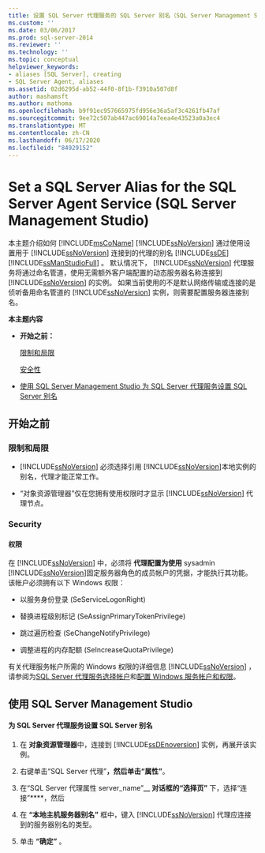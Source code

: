 ```yaml
---
title: 设置 SQL Server 代理服务的 SQL Server 别名（SQL Server Management Studio） |Microsoft Docs
ms.custom: ''
ms.date: 03/06/2017
ms.prod: sql-server-2014
ms.reviewer: ''
ms.technology: ''
ms.topic: conceptual
helpviewer_keywords:
- aliases [SQL Server], creating
- SQL Server Agent, aliases
ms.assetid: 02d6295d-ab52-44f0-8f1b-f3910a507d8f
author: mashamsft
ms.author: mathoma
ms.openlocfilehash: b9f91ec957665975fd956e36a5af3c4261fb47af
ms.sourcegitcommit: 9ee72c507ab447ac69014a7eea4e43523a0a3ec4
ms.translationtype: MT
ms.contentlocale: zh-CN
ms.lasthandoff: 06/17/2020
ms.locfileid: "84929152"
---
```

# <a name="set-a-sql-server-alias-for-the-sql-server-agent-service-sql-server-management-studio"></a>Set a SQL Server Alias for the SQL Server Agent Service (SQL Server Management Studio)
  本主题介绍如何 [!INCLUDE[msCoName](../includes/msconame-md.md)] [!INCLUDE[ssNoVersion](../includes/ssnoversion-md.md)] 通过使用设置用于 [!INCLUDE[ssNoVersion](../includes/ssnoversion-md.md)] 连接到的代理的别名 [!INCLUDE[ssDE](../includes/ssde-md.md)] [!INCLUDE[ssManStudioFull](../includes/ssmanstudiofull-md.md)] 。 默认情况下， [!INCLUDE[ssNoVersion](../includes/ssnoversion-md.md)] 代理服务将通过命名管道，使用无需额外客户端配置的动态服务器名称连接到 [!INCLUDE[ssNoVersion](../includes/ssnoversion-md.md)] 的实例。 如果当前使用的不是默认网络传输或连接的是侦听备用命名管道的 [!INCLUDE[ssNoVersion](../includes/ssnoversion-md.md)] 实例，则需要配置服务器连接别名。  
  
 **本主题内容**  
  
-   **开始之前：**  
  
     [限制和局限](#Restrictions)  
  
     [安全性](#Security)  
  
-   [使用 SQL Server Management Studio 为 SQL Server 代理服务设置 SQL Server 别名](#SSMSProcedure)  
  
##  <a name="before-you-begin"></a><a name="BeforeYouBegin"></a> 开始之前  
  
###  <a name="limitations-and-restrictions"></a><a name="Restrictions"></a> 限制和局限  
  
-   [!INCLUDE[ssNoVersion](../includes/ssnoversion-md.md)] 必须选择引用 [!INCLUDE[ssNoVersion](../includes/ssnoversion-md.md)]本地实例的别名，代理才能正常工作。  
  
-   “对象资源管理器”仅在您拥有使用权限时才显示 [!INCLUDE[ssNoVersion](../includes/ssnoversion-md.md)] 代理节点。  
  
###  <a name="security"></a><a name="Security"></a> Security  
  
####  <a name="permissions"></a><a name="Permissions"></a> 权限  
 在 [!INCLUDE[ssNoVersion](../includes/ssnoversion-md.md)] 中，必须将 **代理配置为使用** sysadmin [!INCLUDE[ssNoVersion](../includes/ssnoversion-md.md)]固定服务器角色的成员帐户的凭据，才能执行其功能。 该帐户必须拥有以下 Windows 权限：  
  
-   以服务身份登录 (SeServiceLogonRight)  
  
-   替换进程级别标记 (SeAssignPrimaryTokenPrivilege)  
  
-   跳过遍历检查 (SeChangeNotifyPrivilege)  
  
-   调整进程的内存配额 (SeIncreaseQuotaPrivilege)  
  
 有关代理服务帐户所需的 Windows 权限的详细信息 [!INCLUDE[ssNoVersion](../includes/ssnoversion-md.md)] ，请参阅为[SQL Server 代理服务选择帐户](../ssms/agent/select-an-account-for-the-sql-server-agent-service.md)和[配置 Windows 服务帐户和权限](configure-windows/configure-windows-service-accounts-and-permissions.md)。  
  
##  <a name="using-sql-server-management-studio"></a><a name="SSMSProcedure"></a> 使用 SQL Server Management Studio  
  
#### <a name="to-set-a-sql-server-alias-for-the-sql-server-agent-service"></a>为 SQL Server 代理服务设置 SQL Server 别名  
  
1.  在 **对象资源管理器**中，连接到 [!INCLUDE[ssDEnoversion](../includes/ssdenoversion-md.md)] 实例，再展开该实例。  
  
2.  右键单击“SQL Server 代理”****，然后单击“属性”****。  
  
3.  在“SQL Server 代理属性 server_name”****__ 对话框的“选择页”**** 下，选择“连接”****，然后  
  
4.  在 **“本地主机服务器别名”** 框中，键入 [!INCLUDE[ssNoVersion](../includes/ssnoversion-md.md)] 代理应连接到的服务器别名的类型。  
  
5.  单击 **“确定”** 。  
  
  
